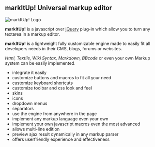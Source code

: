 markItUp! Universal markup editor
-----------------------------------

![markItUp! Logo](../markitup/preview/picture.png "markItUp! Logo")

**markItUp!** is a javascript over [jQuery](http://www.jquery.com "jQuery Website") plug-in which allow you to turn any textarea in a markup editor.

**markItUp!** is a lightweight fully customizable engine made to easily fit all developers needs in their CMS, blogs, forums or websites.

_Html, Textile, Wiki Syntax, Markdown, BBcode_ or even your own Markup system can be easily implemented.

- integrate it easily
- customize buttons and macros to fit all your need
- customize keyboard shortcuts
- customize toolbar and css look and feel
 - skins
 - icons
 - dropdown menus
 - separators
- use the engine from anywhere in the page
- implement any markup language even your own
- implement your own javascript macros even the most advanced
- allows multi-line edition
- preview ajax result dynamically in any markup parser
- offers userfriendly experience and effectiveness

